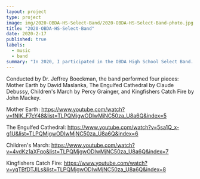 ```yaml
---
layout: project
type: project
image: img/2020-OBDA-HS-Select-Band/2020-OBDA-HS-Select-Band-photo.jpg
title: "2020-OBDA-HS-Select-Band"
date: 2020-2-17
published: true
labels:
  - music
  - band
summary: "In 2020, I participated in the OBDA High School Select Band. I placed first chair bass clarinet."
---
```


Conducted by Dr. Jeffrey Boeckman, the band performed four pieces: Mother Earth by David Maslanka, The Engulfed Cathedral by Claude Debussy, Children's March by Percy Grainger, and Kingfishers Catch Fire by John Mackey.

Mother Earth:
https://www.youtube.com/watch?v=fNIK_F7cY48&list=TLPQMjgwODIwMjNC50za_U8a6Q&index=5

The Engulfed Cathedral:
https://www.youtube.com/watch?v=5sa1Q_x-g1U&list=TLPQMjgwODIwMjNC50za_U8a6Q&index=6

Children's March:
https://www.youtube.com/watch?v=4vdKz1aXFqo&list=TLPQMjgwODIwMjNC50za_U8a6Q&index=7

Kingfishers Catch Fire:
https://www.youtube.com/watch?v=yqTBfDTJlLs&list=TLPQMjgwODIwMjNC50za_U8a6Q&index=8
